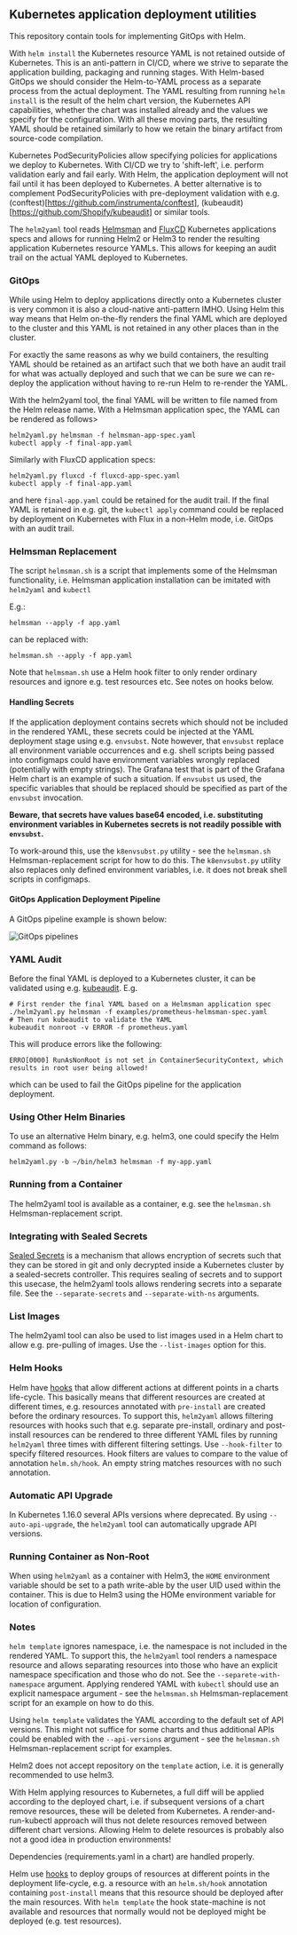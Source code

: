 ## Kubernetes application deployment utilities

This repository contain tools for implementing GitOps with Helm.

With `helm install` the Kubernetes resource YAML is not retained outside of
Kubernetes. This is an anti-pattern in CI/CD, where we strive to separate the
application building, packaging and running stages.  With Helm-based GitOps we
should consider the Helm-to-YAML process as a separate process from the actual
deployment. The YAML resulting from running `helm install` is the result of the
helm chart version, the Kubernetes API capabilities, whether the chart was
installed already and the values we specify for the configuration. With all
these moving parts, the resulting YAML should be retained similarly to how we
retain the binary artifact from source-code compilation.

Kubernetes PodSecurityPolicies allow specifying policies for applications we
deploy to Kubernetes.  With CI/CD we try to 'shift-left', i.e. perform
validation early and fail early. With Helm, the application deployment will not
fail until it has been deployed to Kubernetes. A better alternative is to
complement PodSecurityPolicies with pre-deployment validation with
e.g. (conftest)[https://github.com/instrumenta/conftest],
(kubeaudit)[https://github.com/Shopify/kubeaudit] or similar tools.

The `helm2yaml` tool reads [Helmsman](https://github.com/Praqma/helmsman) and
[FluxCD](https://fluxcd.io/) Kubernetes applications specs and allows for
running Helm2 or Helm3 to render the resulting application Kubernetes resource
YAMLs. This allows for keeping an audit trail on the actual YAML deployed
to Kubernetes.

### GitOps

While using Helm to deploy applications directly onto a Kubernetes cluster is
very common it is also a cloud-native anti-pattern IMHO. Using Helm this way
means that Helm on-the-fly renders the final YAML which are deployed to the
cluster and this YAML is not retained in any other places than in the cluster.

For exactly the same reasons as why we build containers, the resulting YAML
should be retained as an artifact such that we both have an audit trail for what
was actually deployed and such that we can be sure we can re-deploy the
application without having to re-run Helm to re-render the YAML.

With the helm2yaml tool, the final YAML will be written to file named from the
Helm release name. With a Helmsman application spec, the YAML can be rendered as
follows>

```
helm2yaml.py helmsman -f helmsman-app-spec.yaml
kubectl apply -f final-app.yaml
```

Similarly with FluxCD application specs:

```
helm2yaml.py fluxcd -f fluxcd-app-spec.yaml
kubectl apply -f final-app.yaml
```

and here `final-app.yaml` could be retained for the audit trail.  If the final
YAML is retained in e.g. git, the `kubectl apply` command could be replaced by
deployment on Kubernetes with Flux in a non-Helm mode, i.e. GitOps with an audit
trail.

### Helmsman Replacement

The script `helmsman.sh` is a script that implements some of the Helmsman
functionality, i.e. Helmsman application installation can be imitated with `helm2yaml` and `kubectl`

E.g.:

```
helmsman --apply -f app.yaml
```

can be replaced with:

```
helmsman.sh --apply -f app.yaml
```

Note that `helmsman.sh` use a Helm hook filter to only render ordinary resources
and ignore e.g. test resources etc. See notes on hooks below.

#### Handling Secrets

If the application deployment contains secrets which should not be included in
the rendered YAML, these secrets could be injected at the YAML deployment stage
using e.g. `envsubst`. Note however, that `envsubst` replace all environment
variable occurrences and e.g. shell scripts being passed into configmaps could
have environment variables wrongly replaced (potentially with empty
strings). The Grafana test that is part of the Grafana Helm chart is an example
of such a situation. If `envsubst` us used, the specific variables that should
be replaced should be specified as part of the `envsubst` invocation.

**Beware, that secrets have values base64 encoded, i.e. substituting environment
  variables in Kubernetes secrets is not readily possible with `envsubst`.**
  
To work-around this, use the `k8envsubst.py` utility - see the `helmsman.sh`
Helmsman-replacement script for how to do this. The `k8envsubst.py` utility also
replaces only defined environment variables, i.e. it does not break shell
scripts in configmaps.

#### GitOps Application Deployment Pipeline

A GitOps pipeline example is shown below:

![GitOps pipelines](doc/gitops.png)

### YAML Audit

Before the final YAML is deployed to a Kubernetes cluster, it can be validated
using e.g. [kubeaudit](https://github.com/Shopify/kubeaudit). E.g.

```
# First render the final YAML based on a Helmsman application spec
./helm2yaml.py helmsman -f examples/prometheus-helmsman-spec.yaml
# Then run kubeaudit to validate the YAML
kubeaudit nonroot -v ERROR -f prometheus.yaml
```

This will produce errors like the following:

```
ERRO[0000] RunAsNonRoot is not set in ContainerSecurityContext, which results in root user being allowed!
```

which can be used to fail the GitOps pipeline for the application deployment.

### Using Other Helm Binaries

To use an alternative Helm binary, e.g. helm3, one could specify the Helm
command as follows:

```
helm2yaml.py -b ~/bin/helm3 helmsman -f my-app.yaml
```

### Running from a Container

The helm2yaml tool is available as a container, e.g. see the `helmsman.sh`
Helmsman-replacement script.

### Integrating with Sealed Secrets

[Sealed Secrets](https://github.com/bitnami-labs/sealed-secrets) is a mechanism
that allows encryption of secrets such that they can be stored in git and only
decrypted inside a Kubernetes cluster by a sealed-secrets controller. This
requires sealing of secrets and to support this usecase, the helm2yaml tools
allows rendering secrets into a separate file. See the `--separate-secrets` and
`--separate-with-ns` arguments.

### List Images

The helm2yaml tool can also be used to list images used in a Helm chart to allow
e.g. pre-pulling of images.  Use the `--list-images` option for this.

### Helm Hooks

Helm have [hooks](https://helm.sh/docs/charts_hooks/) that allow different
actions at different points in a charts life-cycle. This basically means that
different resources are created at different times, e.g. resources annotated
with `pre-install` are created before the ordinary resources. To support this,
`helm2yaml` allows filtering resources with hooks such that e.g. separate
pre-install, ordinary and post-install resources can be rendered to three
different YAML files by running `helm2yaml` three times with different filtering
settings. Use `--hook-filter` to specify filtered resources. Hook filters are
values to compare to the value of annotation `helm.sh/hook`. An empty string
matches resources with no such annotation.

### Automatic API Upgrade

In Kubernetes 1.16.0 several APIs versions where deprecated. By using
`--auto-api-upgrade`, the `helm2yaml` tool can automatically upgrade API
versions.

### Running Container as Non-Root

When using `helm2yaml` as a container with Helm3, the `HOME` environment
variable should be set to a path write-able by the user UID used within the
container. This is due to Helm3 using the HOMe environment variable for location
of configuration.

### Notes

`helm template` ignores namespace, i.e. the namespace is not included in the
rendered YAML. To support this, the `helm2yaml` tool renders a namespace
resource and allows separating resources into those who have an explicit
namespace specification and those who do not. See the
`--separete-with-namespace` argument.  Applying rendered YAML with `kubectl`
should use an explicit namespace argument - see the `helmsman.sh`
Helmsman-replacement script for an example on how to do this.

Using `helm template` validates the YAML according to the default set of API
versions. This might not suffice for some charts and thus additional APIs could
be enabled with the `--api-versions` argument - see the `helmsman.sh`
Helmsman-replacement script for examples.

Helm2 does not accept repository on the `template` action, i.e. it is generally
recommended to use helm3.

With Helm applying resources to Kubernetes, a full diff will be applied
according to the deployed chart, i.e. if subsequent versions of a chart remove
resources, these will be deleted from Kubernetes. A render-and-run-kubectl
approach will thus not delete resources removed between different chart
versions. Allowing Helm to delete resources is probably also not a good idea in
production environments!

Dependencies (requirements.yaml in a chart) are handled properly.

Helm use [hooks](https://github.com/helm/helm/blob/master/docs/charts_hooks.md)
to deploy groups of resources at different points in the deployment life-cycle,
e.g. a resource with an `helm.sh/hook` annotation containing `post-install`
means that this resource should be deployed after the main resources. With `helm
template` the hook state-machine is not available and resources that normally
would not be deployed might be deployed (e.g. test resources).